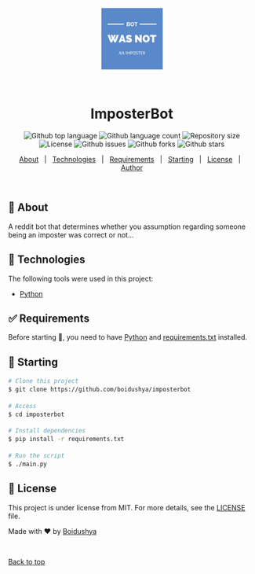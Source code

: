 <div align="center" id="top"> 
  <img src="./.github/logo.png" alt="ImposterBot" />

  &#xa0;

</div>

<h1 align="center">ImposterBot</h1>

<p align="center">
  <img alt="Github top language" src="https://img.shields.io/github/languages/top/boidushya/imposterbot?color=56BEB8">

  <img alt="Github language count" src="https://img.shields.io/github/languages/count/boidushya/imposterbot?color=yellow">

  <img alt="Repository size" src="https://img.shields.io/github/repo-size/boidushya/imposterbot?color=orange">

  <img alt="License" src="https://img.shields.io/github/license/boidushya/imposterbot?color=red">

  <img alt="Github issues" src="https://img.shields.io/github/issues/boidushya/imposterbot?color=green" />

  <img alt="Github forks" src="https://img.shields.io/github/forks/boidushya/imposterbot?color=blue" />

  <img alt="Github stars" src="https://img.shields.io/github/stars/boidushya/imposterbot?color=lightgray" />
</p>


<p align="center">
  <a href="#dart-about">About</a> &#xa0; | &#xa0;
  <!-- <a href="#sparkles-features">Features</a> &#xa0; | &#xa0; -->
  <a href="#rocket-technologies">Technologies</a> &#xa0; | &#xa0;
  <a href="#white_check_mark-requirements">Requirements</a> &#xa0; | &#xa0;
  <a href="#checkered_flag-starting">Starting</a> &#xa0; | &#xa0;
  <a href="#memo-license">License</a> &#xa0; | &#xa0;
  <a href="https://github.com/boidushya" target="_blank">Author</a>
</p>

<br>

## :dart: About ##

A reddit bot that determines whether you assumption regarding someone being an imposter was correct or not...


## :rocket: Technologies ##

The following tools were used in this project:

- [Python](https://python.org/)

## :white_check_mark: Requirements ##

Before starting :checkered_flag:, you need to have [Python](https://python.org) and [requirements.txt](https://github.com/Boidushya/imposterBot/blob/master/requirements.txt) installed.

## :checkered_flag: Starting ##

```bash
# Clone this project
$ git clone https://github.com/boidushya/imposterbot

# Access
$ cd imposterbot

# Install dependencies
$ pip install -r requirements.txt

# Run the script
$ ./main.py

```

## :memo: License ##

This project is under license from MIT. For more details, see the [LICENSE](LICENSE.md) file.


Made with :heart: by <a href="https://github.com/boidushya" target="_blank">Boidushya</a>

&#xa0;

<a href="#top">Back to top</a>
